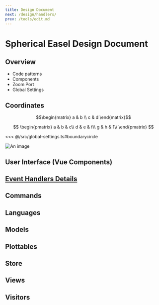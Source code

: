 ```yaml
---
title: Design Document
next: /design/handlers/
prev: /tools/edit.md
---
```


# Spherical Easel Design Document

## Overview

- Code patterns
- Components
- Zoom Port
- Global Settings

## Coordinates

<TikZPicture latex="circle.tex"></TikZPicture>

$$\begin{matrix} a & b \\ c & d \end{matrix}$$

$$
 \begin{pmatrix}
   a & b & c\\
   d & e & f\\
   g & h & 1\\
  \end{pmatrix}
$$

<<< @/src/global-settings.ts#boundarycircle

![An image](/SphericalEaselLogo.png)

## User Interface (Vue Components)

## [Event Handlers Details](./handlers/)

## Commands

## Languages

## Models

## Plottables

## Store

## Views

## Visitors

<!-- Uncomment out the two lines below and the script container in config.js to draw a circle.
Reload/Refresh the page twice! -->
<!-- ::: script
::: -->
